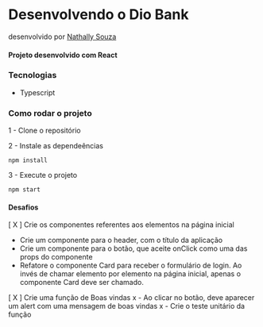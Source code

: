 # Desenvolvendo o Dio Bank
desenvolvido por [Nathally Souza](https://github.com/nathyts)

#### Projeto desenvolvido com React

### Tecnologias
- Typescript

### Como rodar o projeto

1 - Clone o repositório

2 - Instale as dependeências
    
    npm install

3 - Execute o projeto

    npm start

#### Desafios
[ X ] Crie os componentes referentes aos elementos na página inicial
- Crie um componente para o header, com o título da aplicação
- Crie um componente para o botão, que aceite onClick como uma das props do componente
- Refatore o componente Card para receber o formulário de login. Ao invés de chamar elemento por elemento na página inicial, apenas o componente Card deve ser chamado.

[ X ] Crie uma função de Boas vindas
  x - Ao clicar no botão, deve aparecer um alert com uma mensagem de boas vindas
  x - Crie o teste unitário da função
